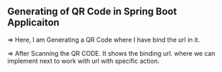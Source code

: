 Generating of QR Code in Spring Boot Applicaiton
-------------------------------------------------

=> Here, I am Generating a QR Code where I have bind the url in it.

=> After Scanning the QR CODE. It shows the binding url. where we can implement next to work with url with specific action.
